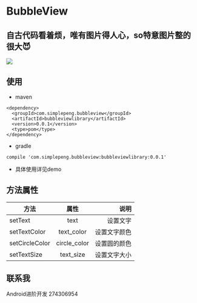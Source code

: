 # BubbleView

## 自古代码看着烦，唯有图片得人心，so特意图片整的很大😈

![](https://raw.githubusercontent.com/simplepeng/BubbleView/master/gifs/bubbleview.gif)

## 使用

 * maven

 ```
 <dependency>
   <groupId>com.simplepeng.bubbleview</groupId>
   <artifactId>bubbleviewlibrary</artifactId>
   <version>0.0.1</version>
   <type>pom</type>
 </dependency>
 ```

 * gradle

 ```
compile 'com.simplepeng.bubbleview:bubbleviewlibrary:0.0.1'
 ```

 * 具体使用详见demo

 ## 方法属性

| 方法       | 属性           | 说明 |
| ------------- |:-------------:| -----:|
| setText     | text | 设置文字 |
| setTextColor| text_color | 设置文字颜色 |
| setCircleColor | circle_color | 设置圆的颜色 |
| setTextSize    | text_size    | 设置文字大小 |

## 联系我

Android进阶开发 274306954
